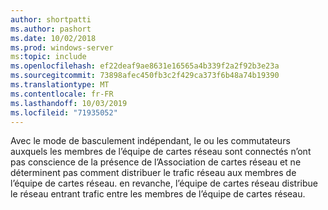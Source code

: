 ```yaml
---
author: shortpatti
ms.author: pashort
ms.date: 10/02/2018
ms.prod: windows-server
ms:topic: include
ms.openlocfilehash: ef22deaf9ae8631e16565a4b339f2a2f92b3e23a
ms.sourcegitcommit: 73898afec450fb3c2f429ca373f6b48a74b19390
ms.translationtype: MT
ms.contentlocale: fr-FR
ms.lasthandoff: 10/03/2019
ms.locfileid: "71935052"
---
```

Avec le mode de basculement indépendant, le ou les commutateurs auxquels les membres de l’équipe de cartes réseau sont connectés n’ont pas conscience de la présence de l’Association de cartes réseau et ne déterminent pas comment distribuer le trafic réseau aux membres de l’équipe de cartes réseau. en revanche, l’équipe de cartes réseau distribue le réseau entrant trafic entre les membres de l’équipe de cartes réseau. 
